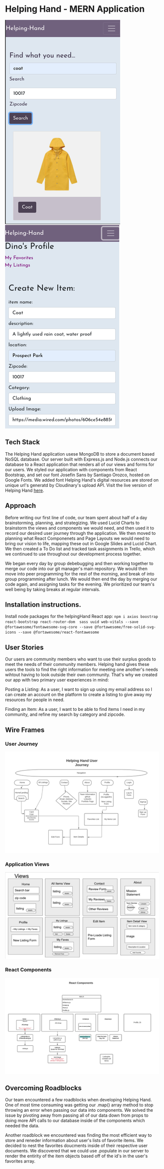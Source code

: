 # Helping Hand - MERN Application

![mobile homepage](./readme_images/search.png)
![mobile profile](./readme_images/profile.png)

## Tech Stack
The Helping Hand application usese MongoDB to store a document based NoSQL database. Our server built with Express.js and Node.js connects our database to a React application that renders all of our views and forms for our users. We styled our application with components from React Bootstrap, and set our font Josefin Sans by Santiago Orozco, hosted on Google Fonts. We added font   Helping Hand's digital resources are stored on unique url's generatd by Cloudinary's upload API. Visit the live version of Helping Hand [here](https://helping-hands-sei.herokuapp.com/).

## Approach
Before writing our first line of code, our team spent about half of a day brainstorming, planning, and strategizing. We used Lucid Charts to brainstorm the views and components we would need, and then used it to record our desired user journey through the application.
We then moved to planning what React Componenets and Page Layouts we would need to bring our vision to life, mapping these out in Google Slides and Lucid Chart. We then created a To Do list and tracked task assignments in Trello, which we continued to use throughout our development process together.

We began every day by group debebugging and then working together to merge our code into our git manager's main repository. We would then move into peer programming for the rest of the morning, and break of into group programming after lunch. We would then end the day by merging our code again, and assigning tasks for the evening. We prioritized our team's well being by taking breaks at regular intervals.

## Installation instructions.

Install node packages for the helpingHand React app: ```npm i axios boostrap react-bootstrap react-router-dom  sass uuid web-vitals --save @fortawesome/fontawesome-svg-core --save @fortawesome/free-solid-svg-icons --save @fortawesome/react-fontawesome```



## User Stories

Our users are community members who want to use their surplus goods to meet the needs of their community members. Helping hand gives these users the tools to find the right information for meeting one another's needs wihtout having to look outside their own community. That's why we created our app with two primary user experiences in mind: 

Posting a Listing: As a user, I want to sign up using my email address so I can create an account on the platform to create a listing to give away my resources for people in need.

Finding an Item: As a user, I want to be able to find items I need in my community, and refine my search by category and zipcode.

## Wire Frames

### User Journey
![user journey](./readme_images/userJourney.png)

### Application Views
![views](./readme_images/views.png)

### React Components
![components](./readme_images/components.png)


## Overcoming Roadblocks

Our team encountered a few roadblocks when developing Helping Hand. One of most time consuming was getting our .map() array method to stop throwing an error when passing our data into components. We solved the issue by pivoting away from passing all of our data down from props to doing more API calls to our database inside of the components which needed the data.

Another roadblock we encountered was finding the most efficient way to store and reneder information about user's lists of favorite items. We decided to nest the favorites doucments inside of their respective user documents. We discovered that we could use .populate in our server to render the entirity of the item objects based off of the id's in the user's favorites array.


